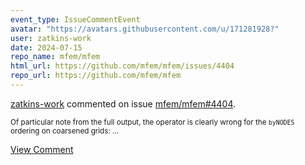 ```yaml
---
event_type: IssueCommentEvent
avatar: "https://avatars.githubusercontent.com/u/171281928?"
user: zatkins-work
date: 2024-07-15
repo_name: mfem/mfem
html_url: https://github.com/mfem/mfem/issues/4404
repo_url: https://github.com/mfem/mfem
---
```


<a href='https://github.com/zatkins-work' target='_blank'>zatkins-work</a> commented on issue <a href='https://github.com/mfem/mfem/issues/4404' target='_blank'>mfem/mfem#4404</a>.

<small>Of particular note from the full output, the operator is clearly wrong for the `byNODES` ordering on coarsened grids:...</small>

<a href='https://github.com/mfem/mfem/issues/4404' target='_blank'>View Comment</a>
